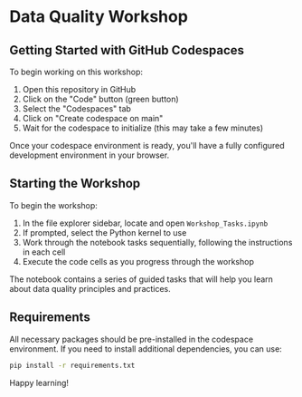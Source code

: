 # Data Quality Workshop

## Getting Started with GitHub Codespaces

To begin working on this workshop:

1. Open this repository in GitHub
2. Click on the "Code" button (green button)
3. Select the "Codespaces" tab
4. Click on "Create codespace on main"
5. Wait for the codespace to initialize (this may take a few minutes)

Once your codespace environment is ready, you'll have a fully configured development environment in your browser.

## Starting the Workshop

To begin the workshop:

1. In the file explorer sidebar, locate and open `Workshop_Tasks.ipynb`
2. If prompted, select the Python kernel to use
3. Work through the notebook tasks sequentially, following the instructions in each cell
4. Execute the code cells as you progress through the workshop

The notebook contains a series of guided tasks that will help you learn about data quality principles and practices.

## Requirements

All necessary packages should be pre-installed in the codespace environment. If you need to install additional dependencies, you can use:

```bash
pip install -r requirements.txt
```

Happy learning!